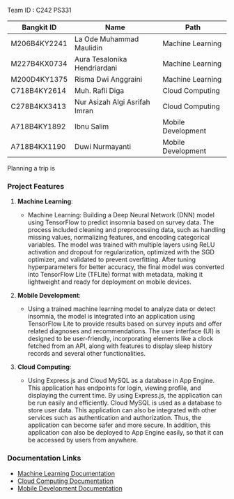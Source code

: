 
Team ID : C242 PS331

| Bangkit ID       | Name                            | Path               |
|-------------------|--------------------------------|--------------------|
| M206B4KY2241      | La Ode Muhammad Maulidin       | Machine Learning   |
| M227B4KX0734      | Aura Tesalonika Hendriardani   | Machine Learning   |
| M200D4KY1375      | Risma Dwi Anggraini            | Machine Learning   |
| C718B4KY2614      | Muh. Rafli Diga                | Cloud Computing    |
| C278B4KX3413      | Nur Asizah Algi Asrifah Imran  | Cloud Computing    |
| A718B4KY1892      | Ibnu Salim                     | Mobile Development |
| A718B4KX1190      | Duwi Nurmayanti                | Mobile Development |

Planning a trip is 

### Project Features

1. **Machine Learning**:
   - Machine Learning: Building a Deep Neural Network (DNN) model using TensorFlow to predict insomnia based on survey data. The process included cleaning and preprocessing data, such as handling missing values, normalizing features, and encoding categorical variables. The model was trained with multiple layers using ReLU activation and dropout for regularization, optimized with the SGD optimizer, and validated to prevent overfitting. After tuning hyperparameters for better accuracy, the final model was converted into TensorFlow Lite (TFLite) format with metadata, making it lightweight and ready for deployment on mobile devices.

   
2. **Mobile Development**:
   -  Using a trained machine learning model to analyze data or detect insomnia, the model is integrated into an application using TensorFlow Lite to provide results based on survey inputs and offer related diagnoses and recommendations. The user interface (UI) is designed to be user-friendly, 	incorporating elements like a clock fetched from an API, along with features to display sleep history records and several other functionalities.

 

3. **Cloud Computing**:
   - Using Express.js and Cloud MySQL as a database in App Engine. This application has endpoints for login, viewing profile, and displaying the current time. By using Express.js, the application can be run easily and efficiently. Cloud MySQL is used as a database to store user data. This application can also be integrated with other services such as authentication and authorization. Thus, the application can become safer and more secure. In addition, this application can also be deployed to App Engine easily, so that it can be accessed by users from anywhere.


### Documentation Links
- [Machine Learning Documentation](https://github.com/auratesalonika/Insomers)
- [Cloud Computing Documentation](https://github.com/rafli-sec/insomers-api-1)
- [Mobile Development Documentation](https://github.com/Insomers/insomers-app.git)
